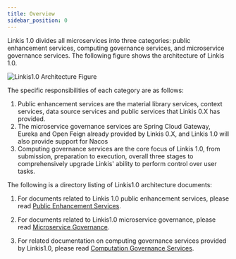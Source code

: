 ```yaml
---
title: Overview
sidebar_position: 0
---
```


Linkis 1.0 divides all microservices into three categories: public enhancement services, computing governance services, and microservice governance services. The following figure shows the architecture of Linkis 1.0.

![Linkis1.0 Architecture Figure](/Images/Architecture/Linkis1.0-architecture.png)

The specific responsibilities of each category are as follows:

1. Public enhancement services are the material library services, context services, data source services and public services that Linkis 0.X has provided.
2. The microservice governance services are Spring Cloud Gateway, Eureka and Open Feign already provided by Linkis 0.X, and Linkis 1.0 will also provide support for Nacos
3. Computing governance services are the core focus of Linkis 1.0, from submission, preparation to execution, overall three stages to comprehensively upgrade Linkis' ability to perform control over user tasks.

The following is a directory listing of Linkis1.0 architecture documents:

1. For documents related to Linkis 1.0 public enhancement services, please read [Public Enhancement Services](feature/public-enhancement-services/overview.md).

2. For documents related to Linkis1.0 microservice governance, please read [Microservice Governance](service-architecture/overview.md).

3. For related documentation on computing governance services provided by Linkis1.0, please read [Computation Governance Services](feature/computation-governance-services/overview.md).